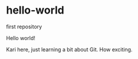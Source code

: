 # hello-world
first repository

Hello world!

Kari here, just learning a bit about Git. How exciting.
